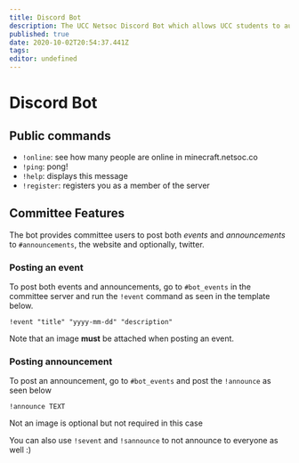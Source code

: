 ```yaml
---
title: Discord Bot
description: The UCC Netsoc Discord Bot which allows UCC students to automatically register as a member for the Discord Server, allows committee members to send announcements to multiple mediums and more!
published: true
date: 2020-10-02T20:54:37.441Z
tags: 
editor: undefined
---
```


# Discord Bot

## Public commands
- `!online`: see how many people are online in minecraft.netsoc.co
- `!ping`: pong!
- `!help`: displays this message
- `!register`: registers you as a member of the server

## Committee Features

The bot provides committee users to post both *events* and *announcements* to `#announcements`, the website and optionally, twitter.

### Posting an event
To post both events and announcements, go to `#bot_events` in the committee server and run the `!event` command as seen in the template below.
```
!event "title" "yyyy-mm-dd" "description" 
```
Note that an image **must** be attached when posting an event.

### Posting announcement
To post an announcement, go to `#bot_events` and post the `!announce` as seen below

```
!announce TEXT
```
Not an image is optional but not required in this case

You can also use `!sevent` and `!sannounce` to not announce to everyone as well :)